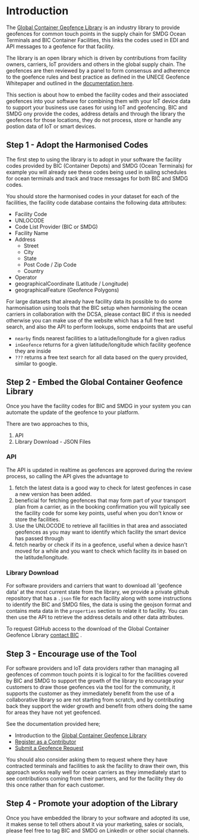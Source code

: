 # Introduction

The [Global Container Geofence Library](https://www.bic-code.org/facility-codes/the-global-container-geofence-library/) is an industry library to provide geofences for common touch points in the supply chain for SMDG Ocean Terminals and BIC Container Facilities, this links the codes used in EDI and API messages to a geofence for that facility.

The library is an open library which is driven by contributions from facility owners, carriers, IoT providers and others in the global supply chain.  The geofences are then reviewed by a panel to form consensus and adherence to the goefence rules and best practice as defined in the UNECE Geofence Whitepaper and outlined in the [documentation here](../geofencing-best-practice/geofence-library.md). &#x20;

This section is about how to embed the facility codes and their associated geofences into your software for combining them with your IoT device data to support your business use cases for using IoT and geofencing.  BIC and SMDG ony provide the codes, address details and through the library the geofences for those locations, they do not process, store or handle any postion data of IoT or smart devices.

## Step 1 - Adopt the Harmonised Codes

The first step to using the library is to adopt in your software the facility codes provided by BIC (Container Depots) and SMDG (Ocean Terminals) for example you will already see these codes being used in sailing schedules for ocean terminals and track and trace messages for both BIC and SMDG codes.

You should store the harmonised codes in your dataset for each of the facilities, the facility code database contains the following data attributes:

* Facility Code
* UNLOCODE
* Code List Provider (BIC or SMDG)
* Facility Name
* Address
  * Street
  * City
  * State
  * Post Code / Zip Code
  * Country
* Operator&#x20;
* geographicalCoordinate (Latitude / Longitude)
* geographicalFeature (Geofence Polygons)

For large datasets that already have facility data its possible to do some harmonisation using tools that the BIC setup when harmonising the ocean carriers in collaboration with the DCSA, please contact BIC if this is needed otherwise you can make use of the website which has a full free text search, and also the API to perform lookups, some endpoints that are useful&#x20;

* `nearby` finds nearest facilities to a latitude/longitude for a given radius
* `inGeofence` returns for a given latitude/longitude which facility geofence they are inside
* `???` returns a free text search for all data based on the query provided, similar to google.

## Step 2 - Embed the Global Container Geofence Library&#x20;

Once you have the facility codes for BIC and SMDG in your system you can automate the update of the geofence to your platform.

There are two approaches to this,&#x20;

1. API
2. Library Download - JSON Files

### API&#x20;

The API is updated in realtime as geofences are approved during the review process, so calling the API gives the advantage to&#x20;

1. fetch the latest data is a good way to check for latest geofences in case a new version has been added.
2. beneficial for fetching geofences that may form part of your transport plan from a carrier, as in the booking confirmation you will typically see the facility code for some key points, useful when you don't know or store the facilities.
3. Use the UNLOCODE to retrieve all facilities in that area and associated geofences as you may want to identify which facility the smart device has passed through
4. fetch nearby or check if its in a geofence, useful when a device hasn't moved for a while and you want to check which facility its in based on the latitude/longitude.

### Library Download

For software providers and carriers that want to download all 'geofence data' at the most current state from the library, we provide a private github repository that has a `.json` file for each facility along with some instructions to identify the BIC and SMDG files, the data is using the geojson format and contains meta data in the `properties` section to relate it to facility.  You can then use the API to retrieve the address details and other data attributes.

To request GitHub access to the download of the Global Container Geofence Library [contact BIC](https://www.bic-code.org/contact/) .

## Step 3 - Encourage use of the Tool&#x20;

For software providers and IoT data providers rather than managing all geofences of common touch points it is logical to for the facilities covered by BIC and SMDG to support the growth of the library to encourage your customers to draw those geofences via the tool for the community, it supports the customer as they immediately benefit from the use of a collaborative library so are not starting from scratch, and by contributing back they support the wider growth and benefit from others doing the same for areas they have not yet geofenced.

See the documentation provided here;

* Introduction to the [Global Container Geofence Library ](../global-container-geofence-library/introduction.md)
* [Register as a Contributor](../global-container-geofence-library/registration.md)&#x20;
* [Submit a Geofence Request](../global-container-geofence-library/submit-a-geofence-request.md)&#x20;

You should also consider asking them to request where they have contracted terminals and facilities to ask the facility to draw their own, this approach works really well for ocean carriers as they immediately start to see contributions coming from their partners, and for the facility they do this once rather than for each customer.

## Step 4 - Promote your adoption of the Library

Once you have embedded the library to your software and adopted its use, it makes sense to tell others about it via your marketing, sales or socials, please feel free to tag BIC and SMDG on LinkedIn or other social channels.
